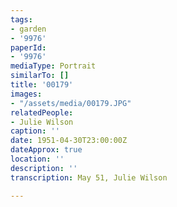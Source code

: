 ```yaml
---
tags:
- garden
- '9976'
paperId:
- '9976'
mediaType: Portrait
similarTo: []
title: '00179'
images:
- "/assets/media/00179.JPG"
relatedPeople:
- Julie Wilson
caption: ''
date: 1951-04-30T23:00:00Z
dateApprox: true
location: ''
description: ''
transcription: May 51, Julie Wilson

---
```

